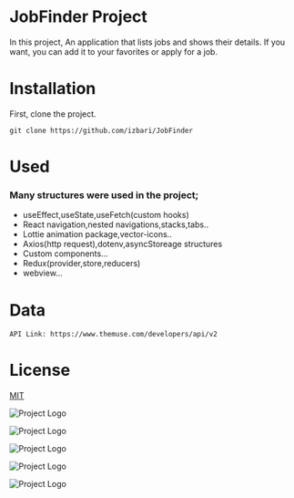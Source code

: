 # JobFinder  Project

In this project, An application that lists jobs and shows their details. If you want, you can add it to your favorites or apply for a job.

# Installation


First, clone the project. 


```
git clone https://github.com/izbari/JobFinder
```

# Used

### Many structures were used in the project;

* useEffect,useState,useFetch(custom hooks)
* React navigation,nested navigations,stacks,tabs..
* Lottie animation package,vector-icons..
* Axios(http request),dotenv,asyncStoreage structures
* Custom components... 
* Redux(provider,store,reducers) 
* webview...

# Data

```
API Link: https://www.themuse.com/developers/api/v2
```


# License

[MIT](https://www.mit.edu/~amini/LICENSE.md)



![Project Logo](https://firebasestorage.googleapis.com/v0/b/ticketify-d3ea8.appspot.com/o/jobs.png?alt=media&token=c93ba5c5-299c-4b8f-80ea-b1a2fdb25407)

![Project Logo](https://firebasestorage.googleapis.com/v0/b/ticketify-d3ea8.appspot.com/o/detail.png?alt=media&token=8e6771be-55aa-4d0c-b66e-f83c1739e5cc)

![Project Logo](https://firebasestorage.googleapis.com/v0/b/ticketify-d3ea8.appspot.com/o/detail%20html.png?alt=media&token=23be174d-ced7-4847-9648-deb16bacee80)

![Project Logo](https://firebasestorage.googleapis.com/v0/b/ticketify-d3ea8.appspot.com/o/remove.png?alt=media&token=6866ba1c-09a9-455f-ac31-5760a1ad528d)

![Project Logo](https://media.giphy.com/media/EwHMtSFBEmwCnjDaRG/giphy.gif)




